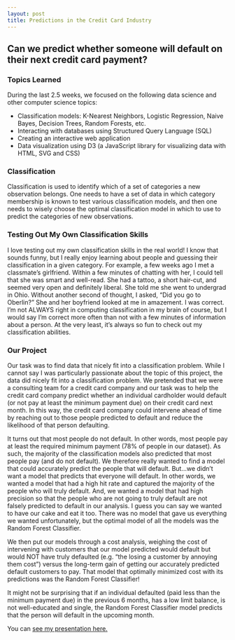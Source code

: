 ```yaml
---
layout: post
title: Predictions in the Credit Card Industry
---
```


##  Can we predict whether someone will default on their next credit card payment?  

###  Topics Learned  
During the last 2.5 weeks, we focused on the following data science and other computer science topics:  
* Classification models: K-Nearest Neighbors, Logistic Regression, Naive Bayes, Decision Trees, Random Forests, etc.  
* Interacting with databases using Structured Query Language (SQL)   
* Creating an interactive web application    
* Data visualization using D3 (a JavaScript library for visualizing data with HTML, SVG and CSS)  
  
###  Classification
Classification is used to identify which of a set of categories a new observation belongs. One needs to have a set of data in which category membership is known to test various classification models, and then one needs to wisely choose the optimal classification model in which to use to predict the categories of new observations.
  
###  Testing Out My Own Classification Skills
I love testing out my own classification skills in the real world! I know that sounds funny, but I really enjoy learning about people and guessing their classification in a given category.  For example, a few weeks ago I met a classmate’s girlfriend. Within a few minutes of chatting with her, I could tell that she was smart and well-read. She had a tattoo, a short hair-cut, and seemed very open and definitely liberal. She told me she went to undergrad in Ohio. Without another second of thought, I asked, “Did you go to Oberlin?” She and her boyfriend looked at me in amazement. I was correct. I’m not ALWAYS right in computing classification in my brain of course, but I would say I’m correct more often than not with a few minutes of information about a person. At the very least, it’s always so fun to check out my classification abilities.
  
###  Our Project
Our task was to find data that nicely fit into a classification problem. While I cannot say I was particularly passionate about the topic of this project, the data did nicely fit into a classification problem. We pretended that we were a consulting team for a credit card company and our task was to help the credit card company predict whether an individual cardholder would default (or not pay at least the minimum payment due) on their credit card next month. In this way, the credit card company could intervene ahead of time by reaching out to those people predicted to default and reduce the likelihood of that person defaulting.

It turns out that most people do not default. In other words, most people pay at least the required minimum payment (78% of people in our dataset). As such, the majority of the classification models also predicted that most people pay (and do not default). We therefore really wanted to find a model that could accurately predict the people that will default. But…we didn’t want a model that predicts that everyone will default. In other words, we wanted a model that had a high hit rate and captured the majority of the people who will truly default. And, we wanted a model that had high precision so that the people who are not going to truly default are not falsely predicted to default in our analysis. I guess you can say we wanted to have our cake and eat it too.  There was no model that gave us everything we wanted unfortunately, but the optimal model of all the models was the Random Forest Classifier.

We then put our models through a cost analysis, weighing the cost of intervening with customers that our model predicted would default but would NOT have truly defaulted  (e.g. “the losing a customer by annoying them cost”) versus the long-term gain of getting our accurately predicted default customers to pay. That model that optimally minimized cost with its predictions was the Random Forest Classifier!  

It might not be surprising that if an individual defaulted (paid less than the minimum payment due) in the previous 6 months, has a low limit balance, is not well-educated and single, the Random Forest Classifier model predicts that the person will default in the upcoming month. 


You can [see my presentation here.]({{Becca18,github.io}}/images/CreditCard.pdf)




